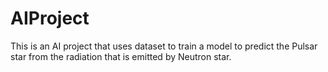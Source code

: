 # AIProject
This is an AI project that uses dataset to train a model to predict the Pulsar star from the radiation that is emitted by Neutron star. 
